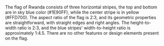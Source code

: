 The flag of Rwanda consists of three horizontal stripes, the top and bottom are in sky blue color (#1E90FF), while the center stripe is in yellow (#FFD700). The aspect ratio of the flag is 2:3, and its geometric properties are straightforward, with straight edges and right angles. The height-to-width ratio is 2:3, and the blue stripes' width-to-height ratio is approximately 1:4.5. There are no other features or design elements present on the flag.